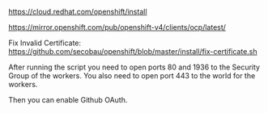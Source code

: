 https://cloud.redhat.com/openshift/install

https://mirror.openshift.com/pub/openshift-v4/clients/ocp/latest/

Fix Invalid Certificate:
https://github.com/secobau/openshift/blob/master/install/fix-certificate.sh

After running the script you need to open ports 80 and 1936 to the Security Group of the workers.
You also need to open port 443 to the world for the workers.

Then you can enable Github OAuth.
